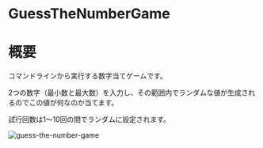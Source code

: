 # GuessTheNumberGame

# 概要

コマンドラインから実行する数字当てゲームです。

2つの数字（最小数と最大数）を入力し、その範囲内でランダムな値が生成されるのでこの値が何なのか当てます。

試行回数は1～10回の間でランダムに設定されます。

![guess-the-number-game](https://github.com/shimanamisan/recoursion-backend-project-for-php/assets/49751604/3a7d07ca-d90e-468f-bf4b-e418fa1bb2ef)
